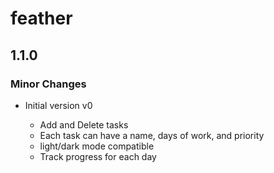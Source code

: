 # feather

## 1.1.0

### Minor Changes

- Initial version v0

    - Add and Delete tasks
    - Each task can have a name, days of work, and priority
    - light/dark mode compatible
    - Track progress for each day
